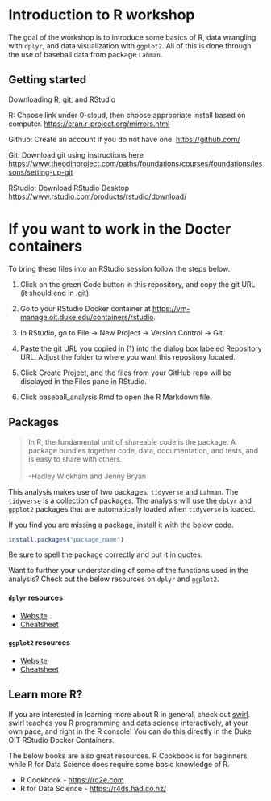 
# Introduction to R workshop


<!-- badges: start -->
<!-- badges: end -->

The goal of the workshop is to introduce some basics of R, data wrangling
with `dplyr`, and data visualization with `ggplot2`. All of this is done
through the use of baseball data from package `Lahman`.

## Getting started

Downloading R, git, and RStudio

R: 
Choose link under 0-cloud, then choose appropriate install based on computer. 
https://cran.r-project.org/mirrors.html 

Github: 
Create an account if you do not have one.
https://github.com/ 

Git: 
Download git using instructions here
https://www.theodinproject.com/paths/foundations/courses/foundations/lessons/setting-up-git

RStudio: 
Download RStudio Desktop
https://www.rstudio.com/products/rstudio/download/


# If you want to work in the Docter containers

To bring these files into an RStudio session follow the steps below.

1. Click on the green Code button in this repository, and copy the git URL
   (it should end in .git).

2. Go to your RStudio Docker container at
   https://vm-manage.oit.duke.edu/containers/rstudio.

3. In RStudio, go to File → New Project → Version Control → Git.

4. Paste the git URL you copied in (1) into the dialog box labeled Repository
   URL. Adjust the folder to where you want this repository located.

5. Click Create Project, and the files from your GitHub repo will be displayed
   in the Files pane in RStudio.

6. Click baseball_analysis.Rmd to open the R Markdown file.

## Packages

>In R, the fundamental unit of shareable code is the package. A package bundles
together code, data, documentation, and tests, and is easy to share with others.
<br/><br/>
-Hadley Wickham and Jenny Bryan

This analysis makes use of two packages: `tidyverse` and `Lahman`. The
`tidyverse` is a collection of packages. The analysis will use the `dplyr` and
`gpplot2` packages that are automatically loaded when `tidyverse` is loaded.

If you find you are missing a package, install it with the below code.

```r
install.packages("package_name")
```

Be sure to spell the package correctly and put it in quotes.

Want to further your understanding of some of the functions used in the
analysis? Check out the below resources on `dplyr` and `ggplot2`.

#### `dplyr` resources

- [Website](https://dplyr.tidyverse.org)
- [Cheatsheet](https://github.com/rstudio/cheatsheets/raw/master/data-transformation.pdf)

#### `ggplot2` resources

- [Website](https://ggplot2.tidyverse.org)
- [Cheatsheet](https://github.com/rstudio/cheatsheets/raw/master/data-visualization-2.1.pdf)

## Learn more R?

If you are interested in learning more about R in general, check out
[swirl](https://swirlstats.com). swirl teaches you R programming and data
science interactively, at your own pace, and right in the R console! You
can do this directly in the Duke OIT RStudio Docker Containers.

The below books are also great resources. R Cookbook is for beginners, while
R for Data Science does require some basic knowledge of R.

- R Cookbook - https://rc2e.com
- R for Data Science - https://r4ds.had.co.nz/
